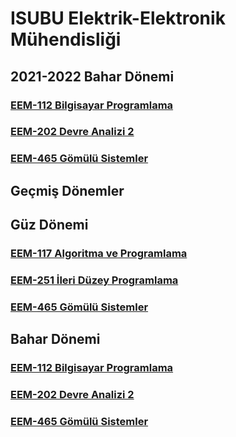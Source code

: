 
# ISUBU Elektrik-Elektronik Mühendisliği


## 2021-2022 Bahar Dönemi
### [EEM-112 Bilgisayar Programlama](./eem112/21_22_Bahar/)
### [EEM-202 Devre Analizi 2](./eem202/21_22_Bahar/)
### [EEM-465 Gömülü Sistemler](./eem465/21_22_Bahar/)


## Geçmiş Dönemler

## Güz Dönemi
### [EEM-117 Algoritma ve Programlama](eem117/README.md)

### [EEM-251 İleri Düzey Programlama](eem251/README.md)

### [EEM-465 Gömülü Sistemler](eem465/README.md)

## Bahar Dönemi

### [EEM-112 Bilgisayar Programlama](eem112/README.md)

### [EEM-202 Devre Analizi 2](eem202/README.md)

### [EEM-465 Gömülü Sistemler](eem465/README.md)




